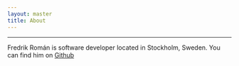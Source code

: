 ```yaml
---
layout: master
title: About
---
```


---

Fredrik Román is software developer located in Stockholm, Sweden. You can find him on [Github](http://github.com/frerom)
